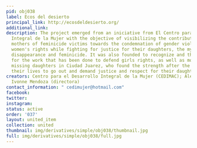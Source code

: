 ```yaml
---
pid: obj038
label: Ecos del desierto
principal_link: http://ecosdeldesierto.org/
additional_link: 
description: The project emerged from an iniciative from El Centro para el Desarrollo
  Integral de la Mujer with the objective of visibilizing the contributions that the
  mothers of feminicide victims towards the condemnation of gender violence and for
  women's rights while fighting for justice for their daughters, the mystery of their
  disappearance and feminicide. It was also founded to recognize and thank the mothers
  for the work that has been done to defend girls rights, as well as mothers with
  missing daughters in Ciudad Juarez, who found the strength after the worst day of
  their lives to go out and demand justice and respect for their daughter's rights.
creators: Centro para el Desarrollo Integral de la Mujer (CEDIMAC); Alejandra Aragon,
  Ivonne Mendoza (directora)
contact_information: " cedimujer@hotmail.com"
facebook: 
twitter: 
instagram: 
status: active
order: '037'
layout: united_item
collection: united
thumbnail: img/derivatives/simple/obj038/thumbnail.jpg
full: img/derivatives/simple/obj038/full.jpg
---
```

